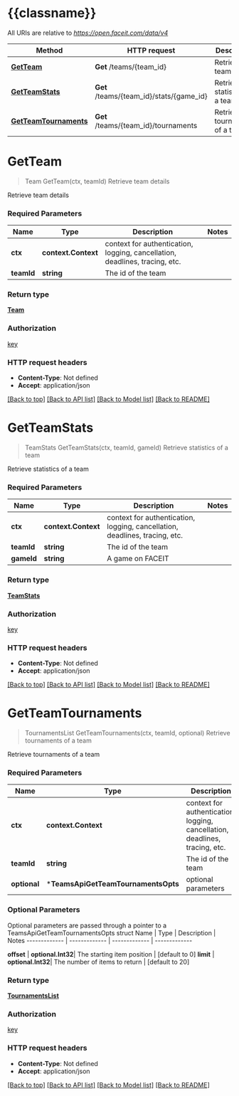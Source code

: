 # {{classname}}

All URIs are relative to *https://open.faceit.com/data/v4*

Method | HTTP request | Description
------------- | ------------- | -------------
[**GetTeam**](TeamsApi.md#GetTeam) | **Get** /teams/{team_id} | Retrieve team details
[**GetTeamStats**](TeamsApi.md#GetTeamStats) | **Get** /teams/{team_id}/stats/{game_id} | Retrieve statistics of a team
[**GetTeamTournaments**](TeamsApi.md#GetTeamTournaments) | **Get** /teams/{team_id}/tournaments | Retrieve tournaments of a team

# **GetTeam**
> Team GetTeam(ctx, teamId)
Retrieve team details

Retrieve team details

### Required Parameters

Name | Type | Description  | Notes
------------- | ------------- | ------------- | -------------
 **ctx** | **context.Context** | context for authentication, logging, cancellation, deadlines, tracing, etc.
  **teamId** | **string**| The id of the team | 

### Return type

[**Team**](Team.md)

### Authorization

[key](../README.md#key)

### HTTP request headers

 - **Content-Type**: Not defined
 - **Accept**: application/json

[[Back to top]](#) [[Back to API list]](../README.md#documentation-for-api-endpoints) [[Back to Model list]](../README.md#documentation-for-models) [[Back to README]](../README.md)

# **GetTeamStats**
> TeamStats GetTeamStats(ctx, teamId, gameId)
Retrieve statistics of a team

Retrieve statistics of a team

### Required Parameters

Name | Type | Description  | Notes
------------- | ------------- | ------------- | -------------
 **ctx** | **context.Context** | context for authentication, logging, cancellation, deadlines, tracing, etc.
  **teamId** | **string**| The id of the team | 
  **gameId** | **string**| A game on FACEIT | 

### Return type

[**TeamStats**](TeamStats.md)

### Authorization

[key](../README.md#key)

### HTTP request headers

 - **Content-Type**: Not defined
 - **Accept**: application/json

[[Back to top]](#) [[Back to API list]](../README.md#documentation-for-api-endpoints) [[Back to Model list]](../README.md#documentation-for-models) [[Back to README]](../README.md)

# **GetTeamTournaments**
> TournamentsList GetTeamTournaments(ctx, teamId, optional)
Retrieve tournaments of a team

Retrieve tournaments of a team

### Required Parameters

Name | Type | Description  | Notes
------------- | ------------- | ------------- | -------------
 **ctx** | **context.Context** | context for authentication, logging, cancellation, deadlines, tracing, etc.
  **teamId** | **string**| The id of the team | 
 **optional** | ***TeamsApiGetTeamTournamentsOpts** | optional parameters | nil if no parameters

### Optional Parameters
Optional parameters are passed through a pointer to a TeamsApiGetTeamTournamentsOpts struct
Name | Type | Description  | Notes
------------- | ------------- | ------------- | -------------

 **offset** | **optional.Int32**| The starting item position | [default to 0]
 **limit** | **optional.Int32**| The number of items to return | [default to 20]

### Return type

[**TournamentsList**](TournamentsList.md)

### Authorization

[key](../README.md#key)

### HTTP request headers

 - **Content-Type**: Not defined
 - **Accept**: application/json

[[Back to top]](#) [[Back to API list]](../README.md#documentation-for-api-endpoints) [[Back to Model list]](../README.md#documentation-for-models) [[Back to README]](../README.md)

